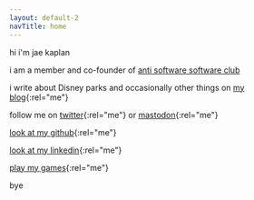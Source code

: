 ```yaml
---
layout: default-2
navTitle: home
---
```


hi i'm jae kaplan

i am a member and co-founder of [anti software software club][assc]

i write about Disney parks and occasionally other things on [my blog][blog]{:rel="me"}

follow me on [twitter][twitter]{:rel="me"} or [mastodon][mastodon]{:rel="me"}

[look at my github][github]{:rel="me"}

[look at my linkedin][linkedin]{:rel="me"}

[play my games][itch]{:rel="me"}

bye

[assc]: https://antisoftware.club
[blog]: https://blog.jkap.io
[twitter]: https://twitter.com/jkap
[mastodon]: https://cybre.space/@jkap
[github]: https://github.com/jkap
[linkedin]: https://www.linkedin.com/in/yrfriendjkap/
[itch]: https://jkap.itch.io